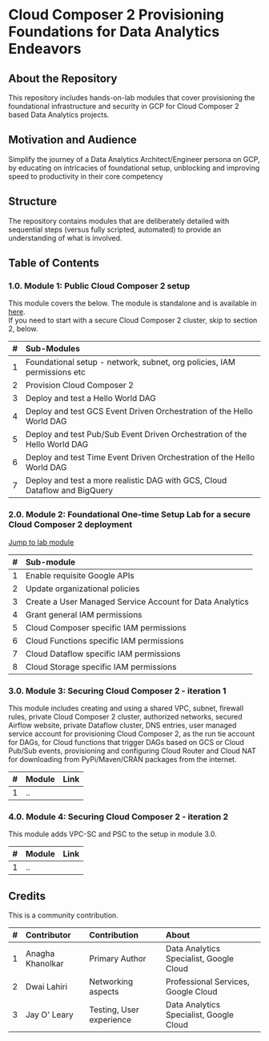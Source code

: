# Cloud Composer 2 Provisioning Foundations for Data Analytics Endeavors

## About the Repository
This repository includes hands-on-lab modules that cover provisioning the foundational infrastructure and security in GCP for Cloud Composer 2 based Data Analytics projects. 

## Motivation and Audience
Simplify the journey of a Data Analytics Architect/Engineer persona on GCP, by educating on intricacies of foundational setup, unblocking and improving speed to productivity in their core competency

## Structure
The repository contains modules that are deliberately detailed with sequential steps (versus fully scripted, automated) to provide an understanding of what is involved.

## Table of Contents


### 1.0. Module 1: Public Cloud Composer 2 setup

This module covers the below. The module is standalone and is available in [here](https://github.com/anagha-google/composer2-basic-orchestration).<br>
If you need to start with a secure Cloud Composer 2 cluster, skip to section 2, below.

| # | Sub-Modules | 
| -- | :--- |
| 1 | Foundational setup - network, subnet, org policies, IAM permissions etc | 
| 2 | Provision Cloud Composer 2 |
| 3 | Deploy and test a Hello World DAG |
| 4 | Deploy and test GCS Event Driven Orchestration of the Hello World DAG |
| 5 | Deploy and test Pub/Sub Event Driven Orchestration of the Hello World DAG |
| 6 | Deploy and test Time Event Driven Orchestration of the Hello World DAG |
| 7 | Deploy and test a more realistic DAG with GCS, Cloud Dataflow and BigQuery |



### 2.0. Module 2: Foundational One-time Setup Lab for a secure Cloud Composer 2 deployment

[Jump to lab module](01-modules/01-foundational-setup.md)

| # | Sub-module | 
| -- | :---    |
| 1 | Enable requisite Google APIs |  
| 2 | Update organizational policies | 
| 3 | Create a User Managed Service Account for Data Analytics | 
| 4 | Grant general IAM permissions | 
| 5 | Cloud Composer specific IAM permissions | 
| 6 | Cloud Functions specific IAM permissions | 
| 7 | Cloud Dataflow specific IAM permissions | 
| 8 | Cloud Storage specific IAM permissions | 



### 3.0. Module 3: Securing Cloud Composer 2 - iteration 1

This module includes creating and using a shared VPC, subnet, firewall rules, private Cloud Composer 2 cluster, authorized networks, secured Airflow website, private Dataflow cluster, DNS entries, user managed service account for provisioning Cloud Composer 2, as the run tie account for DAGs, for Cloud functions that trigger DAGs based on GCS or Cloud Pub/Sub events, provisioning and configuring Cloud Router and Cloud NAT for downloading from PyPi/Maven/CRAN packages from the internet.

| # | Module | Link |
| -- | :---    | ---|
| 1 | ..| | 

### 4.0. Module 4: Securing Cloud Composer 2 - iteration 2

This module adds VPC-SC and PSC to the setup in module 3.0.

| # | Module | Link |
| -- | :---    | ---|
| 1 | ..| | 


## Credits
This is a community contribution. <br>


| # | Contributor | Contribution | About |
| -- | :---    | :---| :---| 
| 1 | Anagha Khanolkar | Primary Author | Data Analytics Specialist, Google Cloud |
| 2 | Dwai Lahiri | Networking aspects | Professional Services, Google Cloud |
| 3 | Jay O' Leary | Testing, User experience | Data Analytics Specialist, Google Cloud |
